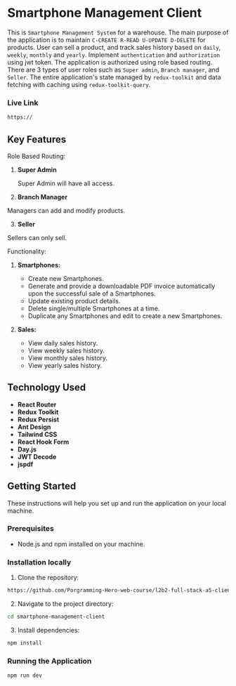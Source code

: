 # Smartphone Management Client

This is `Smartphone Management System` for a warehouse. The main purpose of the application is to maintain `C-CREATE R-READ U-UPDATE D-DELETE` for products. User can sell a product, and track sales history based on `daily`, `weekly`, `monthly` and `yearly`. Implement `authentication` and `authorization` using jwt token. The application is authorized using role based routing. There are 3 types of user roles such as `Super admin`, `Branch manager`, and `Seller`. The entire application's state managed by `redux-toolkit` and data fetching with caching using `redux-toolkit-query`.

### Live Link

```bash
https://
```

## Key Features

Role Based Routing:

1. **Super Admin**

   Super Admin will have all access.

2. **Branch Manager**

Managers can add and modify products.

3. **Seller**

Sellers can only sell.

Functionality:

1. **Smartphones:**

   - Create new Smartphones.
   - Generate and provide a downloadable PDF invoice automatically upon the successful sale of a Smartphones.
   - Update existing product details.
   - Delete single/multiple Smartphones at a time.
   - Duplicate any Smartphones and edit to create a new Smartphones.

2. **Sales:**
   - View daily sales history.
   - View weekly sales history.
   - View monthly sales history.
   - View yearly sales history.

## Technology Used

- **React Router**
- **Redux Toolkit**
- **Redux Persist**
- **Ant Design**
- **Tailwind CSS**
- **React Hook Form**
- **Day.js**
- **JWT Decode**
- **jspdf**

## Getting Started

These instructions will help you set up and run the application on your local machine.

### Prerequisites

- Node.js and npm installed on your machine.

### Installation locally

1. Clone the repository:

```bash
https://github.com/Porgramming-Hero-web-course/l2b2-full-stack-a5-client-side-NaimurAlltime.git
```

2. Navigate to the project directory:

```bash
cd smartphone-management-client
```

3. Install dependencies:

```bash
npm install
```

### Running the Application

```bash
npm run dev
```
